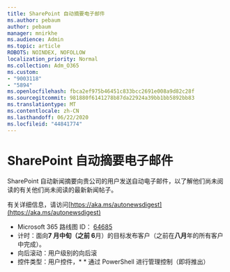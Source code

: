 ```yaml
---
title: SharePoint 自动摘要电子邮件
ms.author: pebaum
author: pebaum
manager: mnirkhe
ms.audience: Admin
ms.topic: article
ROBOTS: NOINDEX, NOFOLLOW
localization_priority: Normal
ms.collection: Adm_O365
ms.custom:
- "9003118"
- "5894"
ms.openlocfilehash: fbca2ef975b46451c833bcc2691e008a9d82c28f
ms.sourcegitcommit: 981880f6141278b87da22924a39bb1bb5892bb83
ms.translationtype: MT
ms.contentlocale: zh-CN
ms.lasthandoff: 06/22/2020
ms.locfileid: "44841774"
---
```

# <a name="sharepoint-auto-digest-email"></a>SharePoint 自动摘要电子邮件

SharePoint 自动新闻摘要向贵公司的用户发送自动电子邮件，以了解他们尚未阅读的有关他们尚未阅读的最新新闻帖子。

有关详细信息，请访问[https://aka.ms/autonewsdigest](https://aka.ms/autonewsdigest)

- Microsoft 365 路线图 ID： [64685](https://www.microsoft.com/microsoft-365/roadmap?filters=&featureid=64685)
- 计时：面向**7 月中旬（之前 6**月）的目标发布客户（之前在**八月**年的所有客户中完成）。
- 向后滚动：用户级别的向后滚
- 控件类型：用户控件，* * 通过 PowerShell 进行管理控制（即将推出）
